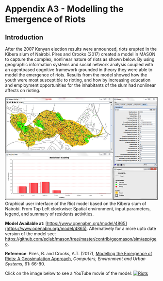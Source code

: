 # Appendix A3 - Modelling the Emergence of Riots




## Introduction

After the 2007 Kenyan election results were announced, riots erupted in the Kibera slum of Nairobi. Pires and Crooks (2017) created a model in MASON to capture the complex, nonlinear nature of riots as shown below. By using geographic information systems and social network analysis coupled with an agentbased cognitive framework grounded in theory they were able to model the emergence of riots. Results from the model showed how the youth were most susceptible to rioting, and how by increasing education and employment opportunities for the inhabitants of the slum had nonlinear affects on rioting.

![GUI logo](FigureA3.png)
Graphical user interface of the Riot model based on the Kibera slum of Nairobi. From Top Left clockwise: Spatial environment, input parameters, legend, and summary of residents activities.

**Model Available at**: [https://www.openabm.org/model/4865](https://www.openabm.org/model/4865). Alternatively for a more upto date version of the model see: <https://github.com/eclab/mason/tree/master/contrib/geomason/sim/app/geo>. 

**Reference**:
Pires, B. and Crooks, A.T. (2017), [Modelling the Emergence of Riots: A Geosimulation Approach](https://www.sciencedirect.com/science/article/pii/S0198971516302459), *Computers, Environment and Urban Systems*, 61: 66-80.


Click on the image below to see a YouTube movie of the model:
[![Riots](http://img.youtube.com/vi/gsaQK6lPxf0/0.jpg)](http://www.youtube.com/watch?v=gsaQK6lPxf0 "Roits")